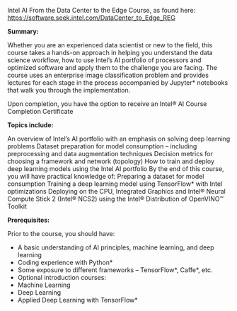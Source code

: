 Intel AI From the Data Center to the Edge Course, as found here: https://software.seek.intel.com/DataCenter_to_Edge_REG

**Summary:**

Whether you are an experienced data scientist or new to the field, this course takes a hands-on approach in helping you understand the 
data science workflow, how to use Intel’s AI portfolio of processors and optimized software and apply them to the challenge you are facing.
The course uses an enterprise image classification problem and provides lectures for each stage in the process accompanied by Jupyter* 
notebooks that walk you through the implementation.

Upon completion, you have the option to receive an Intel® AI Course Completion Certificate

**Topics include:**

An overview of Intel’s AI portfolio with an emphasis on solving deep learning problems Dataset preparation for model consumption – 
including preprocessing and data augmentation techniques Decision metrics for choosing a framework and network (topology) How to train 
and deploy deep learning models using the Intel AI portfolio By the end of this course, you will have practical knowledge of: Preparing
a dataset for model consumption Training a deep learning model using TensorFlow* with Intel optimizations Deploying on the CPU, Integrated
Graphics and Intel® Neural Compute Stick 2 (Intel® NCS2) using the Intel® Distribution of OpenVINO™ Toolkit

**Prerequisites:**

Prior to the course, you should have:

- A basic understanding of AI principles, machine learning, and deep learning
- Coding experience with Python*
- Some exposure to different frameworks – TensorFlow*, Caffe*, etc.
- Optional introduction courses:
- Machine Learning
- Deep Learning
- Applied Deep Learning with TensorFlow*
